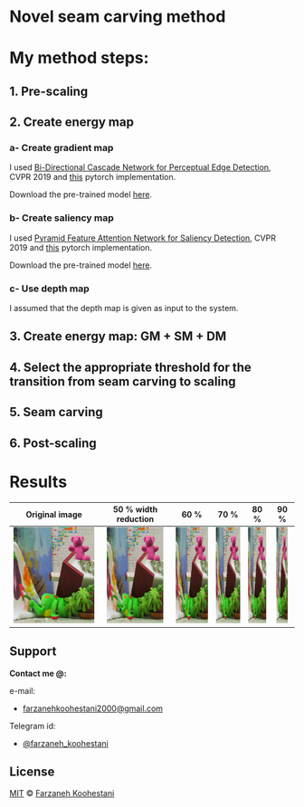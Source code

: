 # Novel seam carving method

# My method steps:

## 1. Pre-scaling

## 2. Create energy map

### a- Create gradient map
I used [Bi-Directional Cascade Network for Perceptual Edge Detection](https://arxiv.org/abs/1902.10903), CVPR 2019 and [this](https://github.com/pkuCactus/BDCN) pytorch implementation.

Download the pre-trained model [here](https://drive.google.com/file/d/1CmDMypSlLM6EAvOt5yjwUQ7O5w-xCm1n/view?usp=sharing).


### b- Create saliency map
I used [Pyramid Feature Attention Network for Saliency Detection](http://openaccess.thecvf.com/content_CVPR_2019/html/Zhao_Pyramid_Feature_Attention_Network_for_Saliency_Detection_CVPR_2019_paper.html),  CVPR 2019 and [this](https://github.com/sairajk/PyTorch-Pyramid-Feature-Attention-Network-for-Saliency-Detection) pytorch implementation.

Download the pre-trained model [here](https://drive.google.com/file/d/1Sc7dgXCZjF4wVwBihmIry-Xk7wTqrJdr/view?usp=sharing).

### c- Use depth map
I assumed that the depth map is given as input to the system.

## 3. Create energy map: GM + SM + DM

## 4. Select the appropriate threshold for the transition from seam carving to scaling

## 5. Seam carving

## 6. Post-scaling

# Results

<p align=center>

Original image | 50 % width reduction | 60 % | 70 % | 80 % | 90 %
:-------------:|:--------------------:|:----:|:----:|:----:|:----:
<img src="https://github.com/farkoo/novel-seam-carving-method/blob/master/images/teddy-v.png" width=200 height=170>  | <img src="https://github.com/farkoo/novel-seam-carving-method/blob/master/result/teddy.png" width=100 height=170>  | <img src="https://github.com/farkoo/novel-seam-carving-method/blob/master/result/teddy_60.png" width=80 height=170> | <img src="https://github.com/farkoo/novel-seam-carving-method/blob/master/result/teddy_70.png" width=60 height=170> | <img src="https://github.com/farkoo/novel-seam-carving-method/blob/master/result/teddy_80.png" width=40 height=170>  | <img src="https://github.com/farkoo/novel-seam-carving-method/blob/master/result/teddy_90.png" width=20 height=170>   

</p>

## Support

**Contact me @:**

e-mail:

* farzanehkoohestani2000@gmail.com

Telegram id:

* [@farzaneh_koohestani](https://t.me/farzaneh_koohestani)

## License
[MIT](https://github.com/farkoo/novel-seam-carving-method/blob/master/LICENSE)
&#0169; 
[Farzaneh Koohestani](https://github.com/farkoo)



